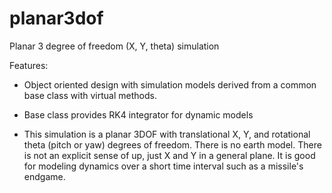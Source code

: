 # planar3dof
Planar 3 degree of freedom (X, Y, theta) simulation

Features:

 - Object oriented design with simulation models derived from a common base
   class with virtual methods.

 - Base class provides RK4 integrator for dynamic models

 - This simulation is a planar 3DOF with translational X, Y, and rotational
   theta (pitch or yaw) degrees of freedom.  There is no earth model.  There
   is not an explicit sense of up, just X and Y in a general plane.  It is 
   good for modeling dynamics over a short time interval such as a missile's
   endgame.

